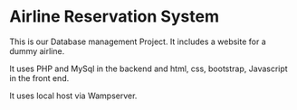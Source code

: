 # Airline Reservation System

This is our Database management Project. It includes a website for a dummy airline.

It uses PHP and MySql in the backend and html, css, bootstrap, Javascript in the front end. 

It uses local host via Wampserver. 
